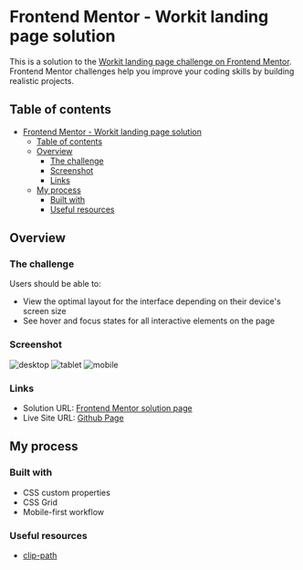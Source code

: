 # Frontend Mentor - Workit landing page solution

This is a solution to the [Workit landing page challenge on Frontend Mentor](https://www.frontendmentor.io/challenges/workit-landing-page-2fYnyle5lu). Frontend Mentor challenges help you improve your coding skills by building realistic projects.

## Table of contents

- [Frontend Mentor - Workit landing page solution](#frontend-mentor---workit-landing-page-solution)
  - [Table of contents](#table-of-contents)
  - [Overview](#overview)
    - [The challenge](#the-challenge)
    - [Screenshot](#screenshot)
    - [Links](#links)
  - [My process](#my-process)
    - [Built with](#built-with)
    - [Useful resources](#useful-resources)

## Overview

### The challenge

Users should be able to:

- View the optimal layout for the interface depending on their device's screen size
- See hover and focus states for all interactive elements on the page

### Screenshot

![desktop](./screenshots/desktop.png)
![tablet](./screenshots/tablet.png)
![mobile](./screenshots/mobile.png)

### Links

- Solution URL: [Frontend Mentor solution page](https://your-solution-url.com)
- Live Site URL: [Github Page](https://your-live-site-url.com)

## My process

### Built with

- CSS custom properties
- CSS Grid
- Mobile-first workflow

### Useful resources

- [clip-path](https://developer.mozilla.org/en-US/docs/Web/CSS/clip-path)
